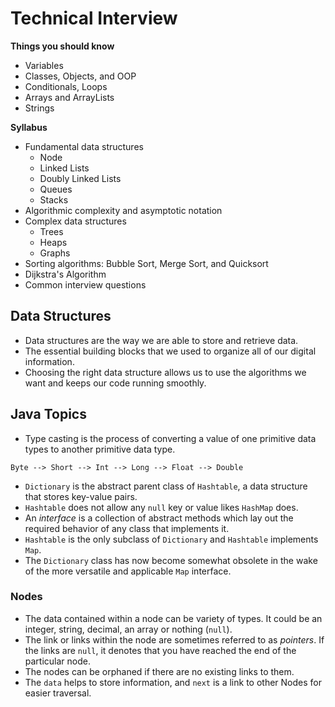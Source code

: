 # Technical Interview
**Things you should know**
- Variables
- Classes, Objects, and OOP
- Conditionals, Loops
- Arrays and ArrayLists
- Strings

**Syllabus**
- Fundamental data structures
    - Node
    - Linked Lists
    - Doubly Linked Lists
    - Queues
    - Stacks
- Algorithmic complexity and asymptotic notation
- Complex data structures
    - Trees
    - Heaps
    - Graphs
- Sorting algorithms: Bubble Sort, Merge Sort, and Quicksort
- Dijkstra's Algorithm
- Common interview questions

## Data Structures
- Data structures are the way we are able to store and retrieve data.
- The essential building blocks that we used to organize all of our digital information.
- Choosing the right data structure allows us to use the algorithms we want and keeps our code running smoothly.

## Java Topics
- Type casting is the process of converting a value of one primitive data types to another primitive data type.
```text
Byte --> Short --> Int --> Long --> Float --> Double
```
- `Dictionary` is the abstract parent class of `Hashtable`, a data structure that stores key-value pairs.
- `Hashtable` does not allow any `null` key or value likes `HashMap` does.
- An _interface_ is a collection of abstract methods which lay out the required behavior of any class that implements it.
- `Hashtable` is the only subclass of `Dictionary` and `Hashtable` implements `Map`.
- The `Dictionary` class has now become somewhat obsolete in the wake of the more versatile and applicable `Map` interface.
### Nodes
- The data contained within a node can be variety of types. It could be an integer, string, decimal, an array or nothing (`null`).
- The link or links within the node are sometimes referred to as _pointers_. If the links are `null`, it denotes that you have reached the end of the particular node.
- The nodes can be orphaned if there are no existing links to them.
- The `data` helps to store information, and `next` is a link to other Nodes for easier traversal.